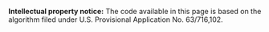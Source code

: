 


**Intellectual property notice:** The code available in this page is based on the algorithm filed under U.S. Provisional Application No. 63/716,102.
